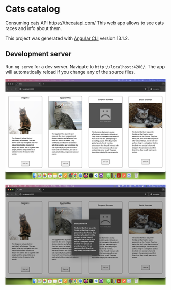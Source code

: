 # Cats catalog

Consuming cats API https://thecatapi.com/
This web app allows to see cats races and info about them. 

This project was generated with [Angular CLI](https://github.com/angular/angular-cli) version 13.1.2.


## Development server

Run `ng serve` for a dev server. Navigate to `http://localhost:4200/`. The app will automatically reload if you change any of the source files.

![Chat-form page](https://github.com/magahu/cats-catalog/blob/main/README_SCREENSHOTS/1.png)

![Chat-form page](https://github.com/magahu/cats-catalog/blob/main/README_SCREENSHOTS/2.png)




